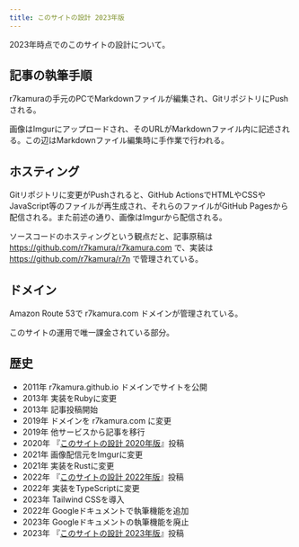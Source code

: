 ```yaml
---
title: このサイトの設計 2023年版
---
```


2023年時点でのこのサイトの設計について。

## 記事の執筆手順

r7kamuraの手元のPCでMarkdownファイルが編集され、GitリポジトリにPushされる。

画像はImgurにアップロードされ、そのURLがMarkdownファイル内に記述される。この辺はMarkdownファイル編集時に手作業で行われる。

## ホスティング

Gitリポジトリに変更がPushされると、GitHub ActionsでHTMLやCSSやJavaScript等のファイルが再生成され、それらのファイルがGitHub Pagesから配信される。また前述の通り、画像はImgurから配信される。

ソースコードのホスティングという観点だと、記事原稿は <https://github.com/r7kamura/r7kamura.com> で、実装は <https://github.com/r7kamura/r7n> で管理されている。

## ドメイン

Amazon Route 53で r7kamura.com ドメインが管理されている。

このサイトの運用で唯一課金されている部分。

## 歴史

- 2011年 r7kamura.github.io ドメインでサイトを公開
- 2013年 実装をRubyに変更
- 2013年 記事投稿開始
- 2019年 ドメインを r7kamura.com に変更
- 2019年 他サービスから記事を移行
- 2020年 『[このサイトの設計 2020年版](/articles/2020-09-23-this-site-setup-2020)』投稿
- 2021年 画像配信元をImgurに変更
- 2021年 実装をRustに変更
- 2022年 『[このサイトの設計 2022年版](/articles/2022-01-05-this-site-setup-2022)』投稿
- 2022年 実装をTypeScriptに変更
- 2023年 Tailwind CSSを導入
- 2022年 Googleドキュメントで執筆機能を追加
- 2023年 Googleドキュメントの執筆機能を廃止
- 2023年 『[このサイトの設計 2023年版](/articles/2023-05-26-site-architecture-2023)』投稿
